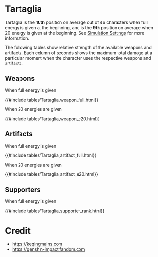 # Tartaglia

Tartaglia is the **10th** position on average out of 46
characters when full energy is given at the beginning, and is the
**9th** position on average when 20 energy is given at the
beginning. See [Simulation Settings](./simulation_settings.md) for more
information.

The following tables show relative strength of the available weapons and
artifacts. Each column of seconds shows the maximum total damage at a
particular moment when the character uses the respective weapons and
artifacts.

## Weapons

When full energy is given

{{#include tables/Tartaglia_weapon_full.html}}

When 20 energies are given

{{#include tables/Tartaglia_weapon_e20.html}}

## Artifacts

When full energy is given

{{#include tables/Tartaglia_artifact_full.html}}

When 20 energies are given

{{#include tables/Tartaglia_artifact_e20.html}}

## Supporters

When full energy is given

{{#include tables/Tartaglia_supporter_rank.html}}

# Credit

- <https://keqingmains.com>
- <https://genshin-impact.fandom.com>
